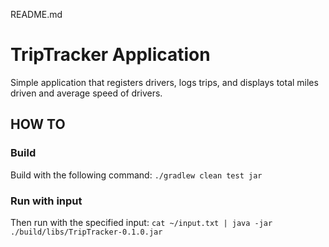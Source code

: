 README.md
# TripTracker Application
Simple application that registers drivers, logs trips, and displays total miles driven and average speed of drivers.

## HOW TO
### Build
Build with the following command: `./gradlew clean test jar`

### Run with input
Then run with the specified input: `cat ~/input.txt | java -jar ./build/libs/TripTracker-0.1.0.jar`